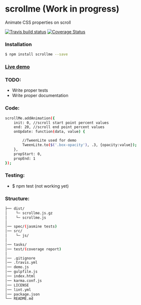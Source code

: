 # scrollme (Work in progress)
Animate CSS properties on scroll

[![Travis build status](https://travis-ci.org/iondrimba/scrollme.svg?branch=master)](https://travis-ci.org/iondrimba/scrollme) [![Coverage Status](https://coveralls.io/repos/github/iondrimba/scrollme/badge.svg?branch=master)](https://coveralls.io/github/iondrimba/scrollme?branch=master)

### Installation

```sh
$ npm install scrollme --save
```

### [Live demo]

### TODO:

* Write proper tests
* Write proper documentation

### Code:

```sh
scrollMe.addAnimation({
    init: 0, //scroll start point percent values
    end: 20, //scroll end point percent values
    onUpdate: function(data, value) {

        //TweenLite used for demo
        TweenLite.to($('.box-opacity'), .3, {opacity:value});
    },
    propStart: 0,
    propEnd: 1
});
```

### Testing:

* $ npm test (not working yet)

### Structure:

````bash
├── dist/
│    └─ scrollme.js.gz
│    └─ scrollme.js
│
│── spec/(jasmine tests)
│── src/
│    └─ js/
│
│── tasks/
│── test/(coverage report)
│
│── .gitignore
│── .travis.yml
│── demo.js
│── gulpfile.js
│── index.html
│── karma.conf.js
│── LICENSE
│── lint.yml
│── package.json
└── README.md
````

[scss-lint]:<https://github.com/brigade/scss-lint#installation>
[Live demo]:<http://iondrimba.github.io/scrollme/>
